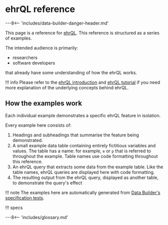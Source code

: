 # ehrQL reference

---8<-- 'includes/data-builder-danger-header.md'

This page is a reference for [ehrQL](ehrql-intro.md).
This reference is structured as a series of examples.

The intended audience is primarily:

* researchers
* software developers

that already have some understanding of how the ehrQL works.

!!! info
    Please refer to the [ehrQL introduction](ehrql-intro.md) and [ehrQL tutorial](ehrql-tutorial.md)
    if you need more explanation of the underlying concepts behind ehrQL.

## How the examples work

Each individual example demonstrates a specific ehrQL feature in isolation.

Every example here consists of:

1. Headings and subheadings that summarise the feature being demonstrated.
2. A small example data table containing entirely fictitious variables and values.
   The table has a name: for example, `e` or `p` that is referred to throughout the example.
   Table names use code formatting throughout this reference.
3. An ehrQL query that extracts some data from the example table.
   Like the table names, ehrQL queries are displayed here with code formatting.
4. The resulting output from the ehrQL query,
   displayed as another table,
   to demonstrate the query's effect

!!! note
    The examples here are automatically generated from [Data Builder's specification tests](https://github.com/opensafely-core/databuilder/tree/main/tests/spec).

!!! specs

---8<-- 'includes/glossary.md'
